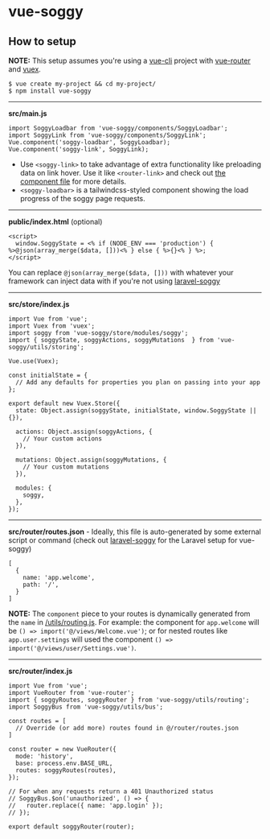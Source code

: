 # vue-soggy


## How to setup

__NOTE:__ This setup assumes you're using a [vue-cli](https://cli.vuejs.org/) project with [vue-router](https://router.vuejs.org/) and [vuex](https://vuex.vuejs.org/).

```
$ vue create my-project && cd my-project/
$ npm install vue-soggy
```

---

__src/main.js__
```
import SoggyLoadbar from 'vue-soggy/components/SoggyLoadbar';
import SoggyLink from 'vue-soggy/components/SoggyLink';
Vue.component('soggy-loadbar', SoggyLoadbar);
Vue.component('soggy-link', SoggyLink);
```

- Use `<soggy-link>` to take advantage of extra functionality like preloading data on link hover. Use it like `<router-link>` and check out [the component file](https://github.com/truefrontier/vue-soggy/blob/master/components/SoggyLink.vue) for more details.
- `<soggy-loadbar>` is a tailwindcss-styled component showing the load progress of the soggy page requests.

---

__public/index.html__ (optional)
```
<script>
  window.SoggyState = <% if (NODE_ENV === 'production') { %>@json(array_merge($data, []))<% } else { %>{}<% } %>;
</script>
```

You can replace `@json(array_merge($data, []))` with whatever your framework can inject data with if you're not using [laravel-soggy](https://github.com/truefrontier/laravel-soggy)

---

__src/store/index.js__
```
import Vue from 'vue';
import Vuex from 'vuex';
import soggy from 'vue-soggy/store/modules/soggy';
import { soggyState, soggyActions, soggyMutations  } from 'vue-soggy/utils/storing';

Vue.use(Vuex);

const initialState = {
  // Add any defaults for properties you plan on passing into your app
};

export default new Vuex.Store({
  state: Object.assign(soggyState, initialState, window.SoggyState || {}),

  actions: Object.assign(soggyActions, {
    // Your custom actions
  }),

  mutations: Object.assign(soggyMutations, {
    // Your custom mutations
  }),

  modules: {
    soggy,
  },
});
```

---

__src/router/routes.json__ - Ideally, this file is auto-generated by some external script or command (check out [laravel-soggy](https://github.com/truefrontier/laravel-soggy) for the Laravel setup for vue-soggy)
```
[
  {
    name: 'app.welcome',
    path: '/',
  }
]
```

__NOTE:__ The `component` piece to your routes is dynamically generated from the `name` in [/utils/routing.js](https://github.com/truefrontier/vue-soggy/blob/master/utils/routing.js#L5). For example: the component for `app.welcome` will be `() => import('@/views/Welcome.vue')`; or for nested routes like `app.user.settings` will used the component `() => import('@/views/user/Settings.vue')`. 

---

__src/router/index.js__
```
import Vue from 'vue';
import VueRouter from 'vue-router';
import { soggyRoutes, soggyRouter } from 'vue-soggy/utils/routing';
import SoggyBus from 'vue-soggy/utils/bus';

const routes = [
  // Override (or add more) routes found in @/router/routes.json
]

const router = new VueRouter({
  mode: 'history',
  base: process.env.BASE_URL,
  routes: soggyRoutes(routes),
});

// For when any requests return a 401 Unauthorized status
// SoggyBus.$on('unauthorized', () => {
//   router.replace({ name: 'app.login' });
// });

export default soggyRouter(router);
```


